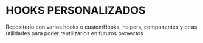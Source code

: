 # HOOKS PERSONALIZADOS


Repositorio con varios hooks o customHooks, helpers, componentes y otras utilidades para poder reutilizarlos en futuros proyectos
